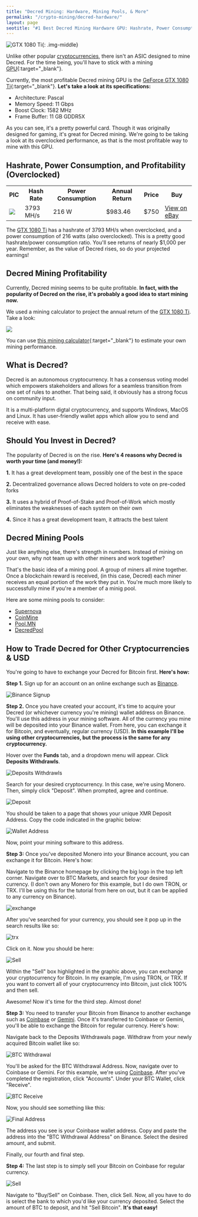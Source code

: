 ```yaml
---
title: "Decred Mining: Hardware, Mining Pools, & More"
permalink: "/crypto-mining/decred-hardware/"
layout: page
seotitle: "#1 Best Decred Mining Hardware GPU: Hashrate, Power Consumption, & More (2017)" 
---
```

![GTX 1080 Ti](/img/cryptocurrency/gpu/gtx-1080ti.png){: .img-middle}
 
Unlike other popular [cryptocurrencies](/crypto-mining/), there isn't an ASIC designed to mine Decred. For the time being, you'll have to stick with a mining [GPU](https://en.bitcoin.it/wiki/Mining){:target="_blank"}. 

Currently, the most profitable Decred mining GPU is the [GeForce GTX 1080 Ti](http://rover.ebay.com/rover/1/711-53200-19255-0/1?icep_ff3=9&pub=5575177097&toolid=10001&campid=5338234948&customid=&icep_uq=gtx+1080+ti&icep_sellerId=&icep_ex_kw=&icep_sortBy=12&icep_catId=&icep_minPrice=&icep_maxPrice=&ipn=psmain&icep_vectorid=229466&kwid=902099&mtid=824&kw=lg){:target="_blank"}. **Let's take a look at its specifications:**

* Architecture: Pascal
* Memory Speed: 11 Gbps
* Boost Clock: 1582 MHz
* Frame Buffer: 11 GB GDDR5X

As you can see, it's a pretty powerful card. Though it was originally designed for gaming, it's great for Decred mining. We're going to be taking a look at its overclocked performance, as that is the most profitable way to mine with this GPU.

## Hashrate, Power Consumption, and Profitability (Overclocked)

<table class="basic-table" align="center">
	<tr>
		<th>PIC</th>
		<th>Hash Rate</th>
		<th>Power Consumption</th>
		<th>Annual Return</th>
		<th>Price</th>
		<th>Buy</th>
	</tr>
	<tr>
		<td><a target="_blank" href="http://rover.ebay.com/rover/1/711-53200-19255-0/1?icep_ff3=9&pub=5575177097&toolid=10001&campid=5338234948&customid=&icephttp://rover.ebay.com/rover/1/711-53200-19255-0/1?icep_ff3=9&pub=5575177097&toolid=10001&campid=5338234948&customid=&icep_uq=gtx+1080+ti&icep_sellerId=&icep_ex_kw=&icep_sortBy=12&icep_catId=&icep_minPrice=&icep_maxPrice=&ipn=psmain&icep_vectorid=229466&kwid=902099&mtid=824&kw=lg_uq=gtx+1080+ti&icep_sellerId=&icep_ex_kw=&icep_sortBy=12&icep_catId=&icep_minPrice=&icep_maxPrice=&ipn=psmain&icep_vectorid=229466&kwid=902099&mtid=824&kw=lg"><img class="table-image" src="/img/cryptocurrency/gpu/gtx-1080ti.png" /></a></td>
		<td>3793 MH/s</td>
		<td>216 W</td>
		<td>$983.46</td>
		<td>$750</td>
		<td><a class="big-button" href="http://rover.ebay.com/rover/1/711-53200-19255-0/1?icep_ff3=9&pub=5575177097&toolid=10001&campid=5338234948&customid=&icep_uq=gtx+1080+ti&icep_sellerId=&icep_ex_kw=&icep_sortBy=12&icep_catId=&icep_minPrice=&icep_maxPrice=&ipn=psmain&icep_vectorid=229466&kwid=902099&mtid=824&kw=lg">View on eBay</a></td>
	</tr>
</table>

The [GTX 1080 Ti](http://rover.ebay.com/rover/1/711-53200-19255-0/1?icep_ff3=9&pub=5575177097&toolid=10001&campid=5338234948&customid=&icep_uq=gtx+1080+ti&icep_sellerId=&icep_ex_kw=&icep_sortBy=12&icep_catId=&icep_minPrice=&icep_maxPrice=&ipn=psmain&icep_vectorid=229466&kwid=902099&mtid=824&kw=lg) has a hashrate of 3793 MH/s when overclocked, and a power consumption of 216 watts (also overclocked). This is a pretty good hashrate/power consumption ratio. You'll see returns of nearly $1,000 per year. Remember, as the value of Decred rises, so do your projected earnings! 

## Decred Mining Profitability 

Currently, Decred mining seems to be quite profitable. **In fact, with the popularity of Decred on the rise, it's probably a good idea to start mining now.**

We used a mining calculator to project the annual return of the [GTX 1080 Ti](http://rover.ebay.com/rover/1/711-53200-19255-0/1?icep_ff3=9&pub=5575177097&toolid=10001&campid=5338234948&customid=&icep_uq=gtx+1080+ti&icep_sellerId=&icep_ex_kw=&icep_sortBy=12&icep_catId=&icep_minPrice=&icep_maxPrice=&ipn=psmain&icep_vectorid=229466&kwid=902099&mtid=824&kw=lg). Take a look: 

<a href="https://whattomine.com/coins/152-dcr-blake-14r?utf8=%E2%9C%93&hr=3793&p=216&fee=0.0&cost=0.12&hcost=0.0&commit=Calculate"><img src="/img/cryptocurrency/decred-profit.png" /></a>

You can use [this mining calculator](https://whattomine.com/coins/152-dcr-blake-14r?utf8=%E2%9C%93&hr=3793&p=216&fee=0.0&cost=0.12&hcost=0.0&commit=Calculate){:target="_blank"} to estimate your own mining performance. 

## What is Decred? 

Decred is an autonomous cryptocurrency. It has a consensus voting model which empowers stakeholders and allows for a seamless transition from one set of rules to another. That being said, it obviously has a strong focus on community input. 

It is a multi-platform digtal cryptocurrency, and supports Windows, MacOS and Linux. It has user-friendly wallet apps which allow you to send and receive with ease.

## Should You Invest in Decred? 

The popularity of Decred is on the rise. **Here's 4 reasons why Decred is worth your time (and money!):**

**1.** It has a great development team, possibly one of the best in the space

**2.** Decentralized governance allows Decred holders to vote on pre-coded forks

**3.** It uses a hybrid of Proof-of-Stake and Proof-of-Work which mostly eliminates the weaknesses of each system on their own

**4.** Since it has a great development team, it attracts the best talent


## Decred Mining Pools 

Just like anything else, there's strength in numbers. Instead of mining on your own, why not team up with other miners and work together?

That's the basic idea of a mining pool. A group of miners all mine together. Once a blockchain reward is received, (in this case, Decred) each miner receives an equal portion of the work they put in. You're much more likely to successfully mine if you're a member of a minig pool. 

Here are some mining pools to consider: 

* [Supernova](https://dcr.suprnova.cc/)
* [CoinMine](https://www2.coinmine.pl/dcr/)
* [Pool.MN](https://pool.mn/dcr/)
* [DecredPool](http://www.decredpool.org/)

## How to Trade Decred for Other Cryptocurrencies & USD

You're going to have to exchange your Decred for Bitcoin first. **Here's how:** 

**Step 1.** Sign up for an account on an online exchange such as [Binance](https://www.binance.com/?ref=16557105).

![Binance Signup](/img/cryptocurrency/binance/signup.png)

**Step 2.** Once you have created your account, it's time to acquire your Decred (or whichever currency you're mining) wallet address on Binance. You'll use this address in your mining software. All of the currency you mine will be deposited into your Binance wallet. From here, you can exchange it for Bitcoin, and eventually, regular currency (USD). **In this example I'll be using other cryptocurrencies, but the process is the same for any cryptocurrency.**

Hover over the **Funds** tab, and a dropdown menu will appear. Click **Deposits Withdrawls**. 

![Deposits Withdrawls](/img/cryptocurrency/binance/deposits.png)

Search for your desired cryptocurrency. In this case, we're using Monero. Then, simply click "Deposit". When prompted, agree and continue.

![Deposit](/img/cryptocurrency/binance/deposit.png)

You should be taken to a page that shows your unique XMR Deposit Address. Copy the code indicated in the graphic below: 

![Wallet Address](/img/cryptocurrency/binance/address.png)

Now, point your mining software to this address.

**Step 3:** Once you've deposited Monero into your Binance account, you can exchange it for Bitcoin. Here's how: 

Navigate to the Binance homepage by clicking the big logo in the top left corner. Navigate over to BTC Markets, and search for your desired currency. (I don't own any Monero for this example, but I do own TRON, or TRX. I'll be using this for the tutorial from here on out, but it can be applied to any currency on Binance). 

![exchange](/img/cryptocurrency/binance/exchange.png)

After you've searched for your currency, you should see it pop up in the search results like so: 

![trx](/img/cryptocurrency/binance/trx.png)

Click on it. Now you should be here: 

![Sell](/img/cryptocurrency/binance/sell.png)

Within the "Sell" box highlighted in the graphic above, you can exchange your cryptocurrency for Bitcoin. In my example, I'm using TRON, or TRX. If you want to convert all of your cryptocurrency into Bitcoin, just click 100% and then sell. 

Awesome! Now it's time for the third step. Almost done!

**Step 3:** You need to transfer your Bitcoin from Binance to another exchange such as [Coinbase](https://www.coinbase.com/join/5967ac4be42b2d0260de144b) or [Gemini](https://gemini.com/). Once it's transferred to Coinbase or Gemini, you'll be able to exchange the Bitcoin for regular currency. Here's how: 

Navigate back to the Deposits Withdrawals page. Withdraw from your newly acquired Bitcoin wallet like so: 

![BTC Withdrawal](/img/cryptocurrency/binance/btc-withdrawal.png)

You'll be asked for the BTC Withdrawal Address. Now, navigate over to Coinbase or Gemini. For this example, we're using [Coinbase](https://www.coinbase.com/join/5967ac4be42b2d0260de144b). After you've completed the registration, click "Accounts". Under your BTC Wallet, click "Receive". 

![BTC Receive](/img/cryptocurrency/binance/receive.png)

Now, you should see something like this: 

![Final Address](/img/cryptocurrency/binance/final.png)

The address you see is your Coinbase wallet address. Copy and paste the address into the "BTC Withdrawal Address" on Binance. Select the desired amount, and submit. 

Finally, our fourth and final step. 

**Step 4:** The last step is to simply sell your Bitcoin on Coinbase for regular currency. 

![Sell](/img/cryptocurrency/binance/usd.png)

Navigate to "Buy/Sell" on Coinbase. Then, click Sell. Now, all you have to do is select the bank to which you'd like your currency deposited. Select the amount of BTC to deposit, and hit "Sell Bitcoin". **It's that easy!**